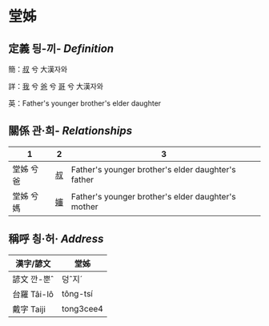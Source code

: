 # 堂姊
## 定義 딍-끼- _Definition_
簡：[叔](member11.md) 兮 大漢자와

詳：[我](member1.md) 兮 [爸](member2.md) 兮 [哥](member11.md) 兮 大漢자와

英：Father's younger brother's elder daughter

## 關係 관·희- _Relationships_

1|2|3
--- | --- | --- 
堂姊 兮 爸 | [叔](member11.md) | Father's younger brother's elder daughter's father
堂姊 兮 媽 | [嬸](member34.md) | Father's younger brother's elder daughter's mother


## 稱呼 칑·허· _Address_

漢字/諺文 | 堂姊
--- | ---
諺文 깐-뿐ˆ | 덩ˆ지ˊ
台羅 Tâi-lô | tông-tsí
戴字 Taiji | tong3cee4


